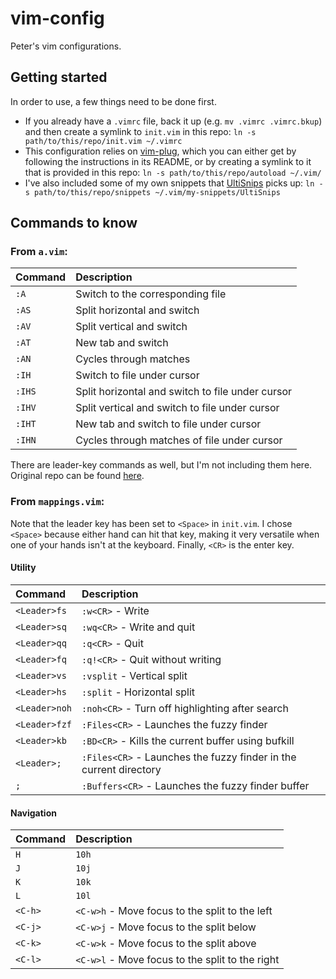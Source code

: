 # vim-config

Peter's vim configurations. 

## Getting started 

In order to use, a few things need to be done first. 
* If you already have a `.vimrc` file, back it up (e.g. `mv .vimrc .vimrc.bkup`) and then create a symlink to `init.vim` in this repo: `ln -s path/to/this/repo/init.vim ~/.vimrc`
* This configuration relies on [vim-plug](https://github.com/junegunn/vim-plug), which you can either get by following the instructions in its README, or by creating a symlink to  it that is provided in this repo: `ln -s path/to/this/repo/autoload ~/.vim/`
* I've also included some of my own snippets that [UltiSnips](https://github.com/SirVer/ultisnips) picks up: `ln -s path/to/this/repo/snippets ~/.vim/my-snippets/UltiSnips`

## Commands to know

### From `a.vim`:

| Command | Description                                      |
|:--------|:-------------------------------------------------|
|`:A`     | Switch to the corresponding file                 |
|`:AS`    | Split horizontal and switch                      |
|`:AV`    | Split vertical and switch                        |
|`:AT`    | New tab and switch                               |
|`:AN`    | Cycles through matches                           |
|`:IH`    | Switch to file under cursor                      |
|`:IHS`   | Split horizontal and switch to file under cursor |
|`:IHV`   | Split vertical and switch to file under cursor   |
|`:IHT`   | New tab and switch to file under cursor          |
|`:IHN`   | Cycles through matches of file under cursor      |

There are leader-key commands as well, but I'm not including them here. Original repo can be found [here](https://github.com/vim-scripts/a.vim).

### From `mappings.vim`:

Note that the leader key has been set to `<Space>` in `init.vim`. I chose `<Space>` because either hand can hit that key, making it very versatile when one of your hands isn't at the keyboard. Finally, `<CR>` is the enter key. 
  
#### Utility

| Command         | Description                                     |
|:----------------|:------------------------------------------------|
|`<Leader>fs`     | `:w<CR>` - Write                                |
|`<Leader>sq `    | `:wq<CR>` - Write and quit                      |
|`<Leader>qq`     | `:q<CR>` - Quit                                 |
|`<Leader>fq`     | `:q!<CR>` - Quit without writing                |
|`<Leader>vs`     | `:vsplit` - Vertical split                      |
|`<Leader>hs`     | `:split` - Horizontal split                     |
|`<Leader>noh`    | `:noh<CR>` - Turn off highlighting after search |
|`<Leader>fzf`    | `:Files<CR>` - Launches the fuzzy finder        |
|`<Leader>kb`     | `:BD<CR>` - Kills the current buffer using bufkill  |
|`<Leader>;`      | `:Files<CR>` - Launches the fuzzy finder in the current directory |
|`;`              | `:Buffers<CR>` - Launches the fuzzy finder buffer |

#### Navigation

| Command         | Description                                     |
|:----------------|:------------------------------------------------|
|`H`              | `10h`                                           |
|`J`              | `10j`                                           |
|`K`              | `10k`                                           |
|`L`              | `10l`                                           |
|`<C-h>`          | `<C-w>h` - Move focus to the split to the left  |
|`<C-j>`          | `<C-w>j` - Move focus to the split below        |
|`<C-k>`          | `<C-w>k` - Move focus to the split above        |
|`<C-l>`          | `<C-w>l` - Move focus to the split to the right |
